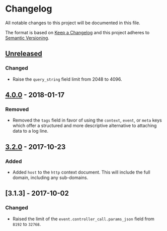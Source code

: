 # Changelog

All notable changes to this project will be documented in this file.

The format is based on [Keep a Changelog](http://keepachangelog.com/en/1.0.0/)
and this project adheres to [Semantic Versioning](http://semver.org/spec/v2.0.0.html).

## [Unreleased]

### Changed

  - Raise the `query_string` field limit from 2048 to 4096.

## [4.0.0] - 2018-01-17

### Removed

  - Removed the `tags` field in favor of using the `context`, `event`, or `meta` keys which offer
    a structured and more descriptive alternative to attaching data to a log line.

## [3.2.0] - 2017-10-23

### Added

  - Added `host` to the `http` context document. This will include the full domain, including any sub-domains.

## [3.1.3] - 2017-10-02

### Changed

  - Raised the limit of the `event.controller_call.params_json` field from `8192` to `32768`.

[Unreleased]: https://github.com/timberio/timber-elixir/compare/v4.0.0...HEAD
[4.0.0]: https://github.com/timberio/timber-elixir/compare/v3.2.0...v4.0.0
[3.2.0]: https://github.com/timberio/timber-elixir/compare/v3.1.3...v3.2.0
[3.1.2]: https://github.com/timberio/timber-elixir/compare/v3.1.2...v3.1.3
